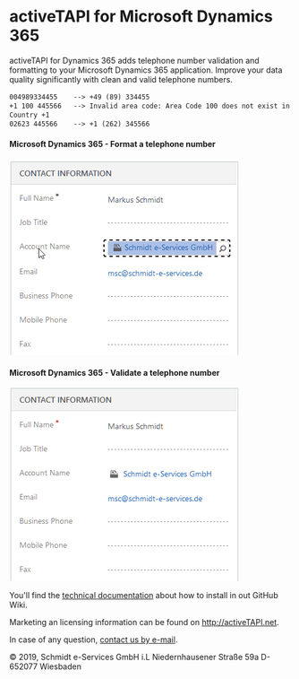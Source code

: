 

# activeTAPI for Microsoft Dynamics 365

activeTAPI for Dynamics 365 adds telephone number validation and formatting to your Microsoft Dynamics 365 application. Improve your data quality significantly with clean and valid telephone numbers.

```
004989334455	-->	+49 (89) 334455
+1 100 445566	-->	Invalid area code: Area Code 100 does not exist in Country +1
02623 445566	-->	+1 (262) 345566
```

#### Microsoft Dynamics 365 - Format a telephone number

![contactFormatNumber](README.assets/contactFormatNumber.gif)

#### Microsoft Dynamics 365 - Validate a telephone number

![contactFormatNumber02](README.assets/contactFormatNumber02.gif)

You'll find the [technical documentation](https://github.com/SchmidteServices/activeTAPI-Dyn365/wiki) about how to install in out GitHub Wiki.

Marketing an licensing information can be found on http://activeTAPI.net.

In case of any question, [contact us by e-mail](mailto:support@activeTAPI.net).

&copy; 2019, Schmidt e-Services GmbH i.L
Niedernhausener Straße 59a
D-652077 Wiesbaden
